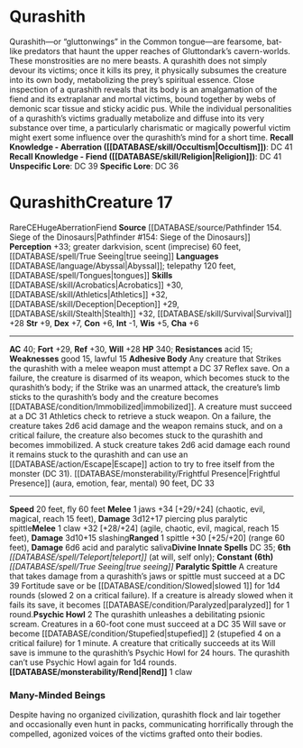 ﻿---
ac: '40'
alignment: CE
all_resistance: null
burrow_speed: null
charisma: '+6'
climb_speed: null
constitution: '+6'
creature_ability:
- Adhesive Body
- Frightful Presence
- Paralytic Spittle
- Psychic Howl
- Rend
creature_family: null
description: "Qurashith\u2014or \u201Cgluttonwings\u201D in the Common tongue\u2014\
  are fearsome, bat-like predators that haunt the upper reaches of Gluttondark\u2019\
  s cavern-worlds. These monstrosities are no mere beasts. A qurashith does not simply\
  \ devour its victims; once it kills its prey, it physically subsumes the creature\
  \ into its own body, metabolizing the prey\u2019s spiritual essence. Close inspection\
  \ of a qurashith reveals that its body is an amalgamation of the fiend and its extraplanar\
  \ and mortal victims, bound together by webs of demonic scar tissue and sticky acidic\
  \ pus. While the individual personalities of a qurashith\u2019s victims gradually\
  \ metabolize and diffuse into its very substance over time, a particularly charismatic\
  \ or magically powerful victim might exert some influence over the qurashith\u2019\
  s mind for a short time.<br/><br/><b><u>Recall Knowledge - Aberration</u> ( [[DATABASE/skill/Occultism|Occultism]]\
  \ )</b>: DC 41<br/><b><u>Recall Knowledge - Fiend</u> ( [[DATABASE/skill/Religion|Religion]]\
  \ )</b>: DC 41<br/><b><u>Unspecific Lore</u></b>: DC 39<br/><b><u>Specific Lore</u></b>:\
  \ DC 36"
dexterity: '+7'
element: null
fly_speed: '60'
fortitude: '+29'
hardness: null
hp: '340'
id: '532'
immunity: null
intelligence: '-1'
land_speed: '20'
language:
- '[[DATABASE/language/Abyssal|Abyssal]] ; telepathy 120 feet'
- '[[DATABASE/spell/Tongues|tongues]]'
level: '17'
max_speed: '60'
name: Qurashith
perception: '+33'
rarity: Rare
reflex: '+30'
resistance:
- acid 15
rus_type_level: null
school: null
sense:
- greater darkvision
- scent (imprecise) 60 feet
- '[[DATABASE/spell/True Seeing|trueseeing]]'
size: Huge
skill:
- '[[DATABASE/skill/Acrobatics|Acrobatics]] +30'
- '[[DATABASE/skill/Athletics|Athletics]] +32'
- '[[DATABASE/skill/Deception|Deception]] +29'
- '[[DATABASE/skill/Stealth|Stealth]] +32'
- '[[DATABASE/skill/Survival|Survival]] +28'
source: '[[DATABASE/source/Pathfinder 154. Siege of the Dinosaurs|Pathfinder #154:
  Siege of the Dinosaurs]]'
speed:
- 20 feet
- fly 60 feet
spell:
- '[[DATABASE/spell/Teleport|Teleport]]'
- '[[DATABASE/spell/True Seeing|TrueSeeing]]'
strength: '+9'
strength_req: '9'
strongest_save:
- Reflex
swim_speed: null
trait:
- '[[DATABASE/trait/Aberration|Aberration]]'
- '[[DATABASE/trait/Fiend|Fiend]]'
- '[[DATABASE/trait/Rare|Rare]]'
type: Creature
vision: Greater darkvision
weakest_save:
- Will
weakness:
- good 15
- lawful 15
will: '+28'
wisdom: '+5'

---
# Qurashith

Qurashith—or “gluttonwings” in the Common tongue—are fearsome, bat-like predators that haunt the upper reaches of Gluttondark’s cavern-worlds. These monstrosities are no mere beasts. A qurashith does not simply devour its victims; once it kills its prey, it physically subsumes the creature into its own body, metabolizing the prey’s spiritual essence. Close inspection of a qurashith reveals that its body is an amalgamation of the fiend and its extraplanar and mortal victims, bound together by webs of demonic scar tissue and sticky acidic pus. While the individual personalities of a qurashith’s victims gradually metabolize and diffuse into its very substance over time, a particularly charismatic or magically powerful victim might exert some influence over the qurashith’s mind for a short time.
**Recall Knowledge - Aberration ([[DATABASE/skill/Occultism|Occultism]])**: DC 41
**Recall Knowledge - Fiend ([[DATABASE/skill/Religion|Religion]])**: DC 41
**Unspecific Lore**: DC 39
**Specific Lore**: DC 36

# Qurashith<span class="item-type">Creature 17</span>

<span class="trait-rare item-trait">Rare</span><span class="trait-alignment item-trait">CE</span><span class="trait-size item-trait">Huge</span><span class="item-trait">Aberration</span><span class="item-trait">Fiend</span>
**Source** [[DATABASE/source/Pathfinder 154. Siege of the Dinosaurs|Pathfinder #154: Siege of the Dinosaurs]]
**Perception** +33; greater darkvision, scent (imprecise) 60 feet, [[DATABASE/spell/True Seeing|true seeing]]
**Languages** [[DATABASE/language/Abyssal|Abyssal]]; telepathy 120 feet, [[DATABASE/spell/Tongues|tongues]]
**Skills** [[DATABASE/skill/Acrobatics|Acrobatics]] +30, [[DATABASE/skill/Athletics|Athletics]] +32, [[DATABASE/skill/Deception|Deception]] +29, [[DATABASE/skill/Stealth|Stealth]] +32, [[DATABASE/skill/Survival|Survival]] +28
**Str** +9, **Dex** +7, **Con** +6, **Int** -1, **Wis** +5, **Cha** +6

---
**AC** 40; **Fort** +29, **Ref** +30, **Will** +28
**HP** 340; **Resistances** acid 15; **Weaknesses** good 15, lawful 15
<span class="in-box-ability">**Adhesive Body** Any creature that Strikes the qurashith with a melee weapon must attempt a DC 37 Reflex save. On a failure, the creature is disarmed of its weapon, which becomes stuck to the qurashith’s body; if the Strike was an unarmed attack, the creature’s limb sticks to the qurashith’s body and the creature becomes [[DATABASE/condition/Immobilized|immobilized]]. A creature must succeed at a DC 31 Athletics check to retrieve a stuck weapon. On a failure, the creature takes 2d6 acid damage and the weapon remains stuck, and on a critical failure, the creature also becomes stuck to the qurashith and becomes immobilized. A stuck creature takes 2d6 acid damage each round it remains stuck to the qurashith and can use an [[DATABASE/action/Escape|Escape]] action to try to free itself from the monster (DC 31).</span><span class="in-box-ability"> [[DATABASE/monsterability/Frightful Presence|Frightful Presence]] (aura, emotion, fear, mental) 90 feet, DC 33</span>

---
**Speed** 20 feet, fly 60 feet
<span class="in-box-ability">**Melee** <span class="action-icon">1</span> jaws +34 [+29/+24] (chaotic, evil, magical, reach 15 feet), **Damage** 3d12+17 piercing plus paralytic spittle</span><span class="in-box-ability">**Melee** <span class="action-icon">1</span> claw +32 [+28/+24] (agile, chaotic, evil, magical, reach 15 feet), **Damage** 3d10+15 slashing</span><span class="in-box-ability">**Ranged** <span class="action-icon">1</span> spittle +30 [+25/+20] (range 60 feet), **Damage** 6d6 acid and paralytic saliva</span>**Divine Innate Spells** DC 35; **6th** _[[DATABASE/spell/Teleport|teleport]]_ (at will, self only); **Constant** **(6th)** _[[DATABASE/spell/True Seeing|true seeing]]_
<span class="in-box-ability">**Paralytic Spittle** A creature that takes damage from a qurashith’s jaws or spittle must succeed at a DC 39 Fortitude save or be [[DATABASE/condition/Slowed|slowed 1]] for 1d4 rounds (slowed 2 on a critical failure). If a creature is already slowed when it fails its save, it becomes [[DATABASE/condition/Paralyzed|paralyzed]] for 1 round.</span><span class="in-box-ability">**Psychic Howl** <span class="action-icon">2</span> The qurashith unleashes a debilitating psionic scream. Creatures in a 60-foot cone must succeed at a DC 35 Will save or become [[DATABASE/condition/Stupefied|stupefied]] 2 (stupefied 4 on a critical failure) for 1 minute. A creature that critically succeeds at its Will save is immune to the qurashith’s Psychic Howl for 24 hours. The qurashith can’t use Psychic Howl again for 1d4 rounds.</span><span class="in-box-ability">**[[DATABASE/monsterability/Rend|Rend]]** <span class="action-icon">1</span> claw</span>

###  Many-Minded Beings

Despite having no organized civilization, qurashith flock and lair together and occasionally even hunt in packs, communicating horrifically through the compelled, agonized voices of the victims grafted onto their bodies.